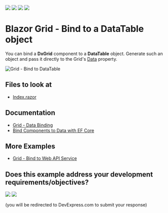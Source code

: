 <!-- default badges list -->
![](https://img.shields.io/endpoint?url=https://codecentral.devexpress.com/api/v1/VersionRange/209830985/23.1.5%2B)
[![](https://img.shields.io/badge/Open_in_DevExpress_Support_Center-FF7200?style=flat-square&logo=DevExpress&logoColor=white)](https://supportcenter.devexpress.com/ticket/details/T816800)
[![](https://img.shields.io/badge/📖_How_to_use_DevExpress_Examples-e9f6fc?style=flat-square)](https://docs.devexpress.com/GeneralInformation/403183)
[![](https://img.shields.io/badge/💬_Leave_Feedback-feecdd?style=flat-square)](#does-this-example-address-your-development-requirementsobjectives)
<!-- default badges end -->
# Blazor Grid - Bind to a DataTable object

You can bind a **DxGrid** component to a **DataTable** object. Generate such an object and pass it directly to the Grid's [Data](https://docs.devexpress.com/Blazor/DevExpress.Blazor.DxGrid.Data) property.

![Grid - Bind to DataTable](bind-grid-to-datatable.png)

<!-- default file list -->
## Files to look at

* [Index.razor](./CS/BindToDataTable/BindToDataTable/Pages/Index.razor)
<!-- default file list end -->

## Documentation

* [Grid - Data Binding](https://docs.devexpress.com/Blazor/403737/components/grid/bind-to-data)
* [Bind Components to Data with EF Core](https://docs.devexpress.com/Blazor/403167/common-concepts/data-binding/bind-components-to-data-with-entity-framework-core)

## More Examples

* [Grid - Bind to Web API Service](https://github.com/DevExpress-Examples/blazor-DxGrid-Bind-To-Web-Api-Service)
<!-- feedback -->
## Does this example address your development requirements/objectives?

[<img src="https://www.devexpress.com/support/examples/i/yes-button.svg"/>](https://www.devexpress.com/support/examples/survey.xml?utm_source=github&utm_campaign=blazor-grid-bind-to-datatable-object&~~~was_helpful=yes) [<img src="https://www.devexpress.com/support/examples/i/no-button.svg"/>](https://www.devexpress.com/support/examples/survey.xml?utm_source=github&utm_campaign=blazor-grid-bind-to-datatable-object&~~~was_helpful=no)

(you will be redirected to DevExpress.com to submit your response)
<!-- feedback end -->
